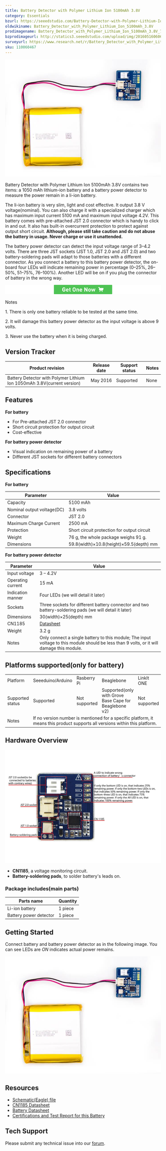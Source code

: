 ```yaml
---
title: Battery Detector with Polymer Lithium Ion 5100mAh 3.8V
category: Essentials
bzurl: https://seeedstudio.com/Battery-Detector-with-Polymer-Lithium-Ion-5100mAh-3.8V-p-2647.html
oldwikiname: Battery_Detector_with_Polymer_Lithium_Ion_5100mAh_3.8V
prodimagename: Battery_Detector_with_Polymer_Lithium_Ion_5100mAh_3.8V_700_s.jpg
bzprodimageurl: http://statics3.seeedstudio.com/upload/img/20160516060632-adaa81.jpg
surveyurl: https://www.research.net/r/Battery_Detector_with_Polymer_Lithium_Ion_5100mAh_3_8V
sku: 110060467
---
```


![](https://raw.githubusercontent.com/SeeedDocument/Battery_Detector_with_Polymer_Lithium_Ion_5100mAh_3.8V/master/img/Battery_Detector_with_Polymer_Lithium_Ion_5100mAh_3.8V_700_s.jpg)

Battery Detector with Polymer Lithium Ion 5100mAh 3.8V contains two items: a 1050 mAh lithium-ion battery and a battery power detector to measure the power remain in a li-ion battery.

The li-ion battery is very slim, light and cost effective. It output 3.8 V voltage(nominal). You can also charge it with a specialized charger which has maximum input current 5100 mA and maximum input voltage 4.2V. This battery comes with pre-attached JST 2.0 connector which is handy to click in and out. It also has built-in overcurrent protection to protect against output short circuit. **Although, please still take caution and do not abuse the battery in usage. Never charge or use it unattended.**

The battery power detector can detect the input voltage range of 3–4.2 volts. There are three JST sockets (JST 1.0, JST 2.0 and JST 2.0) and two battery-soldering pads will adapt to those batteries with a different connector. As you connect a battery to this battery power detector, the on-board four LEDs will indicate remaining power in percentage (0–25%, 26–50%, 51–75%, 76–100%). Another LED will be on if you plug the connector of battery in the wrong way.

[![](https://raw.githubusercontent.com/SeeedDocument/common/master/Get_One_Now_Banner.png)](http://www.seeedstudio.com/Battery-Detector-with-Polymer-Lithium-Ion-5100mAh-38V-p-2647.html)

<div class="admonition note">
<p class="admonition-title">Notes</p>
<p> 1. There is only one battery reliable to be tested at the same time.</p>
<p> 2. It will damage this battery power detector as the input voltage is above 9 volts.</p>
<p> 3. Never use the battery when it is being charged.</p>
</div>


Version Tracker
----------------

| Product revision                                                        | Release date | Support status | Notes |
|-------------------------------------------------------------------------|--------------|----------------|-------|
| Battery Detector with Polymer Lithium Ion 1050mAh 3.8V(current version) | May 2016     | Supported      | None  |


Features
--------

**For battery**

-   For Pre-attached JST 2.0 connector
-   Short circuit protection for output circuit
-   Cost-effective

**For battery power detector**

-   Visual indication on remaining power of a battery
-   Different JST sockets for different battery connectors

Specifications
--------------

**For battery**

| Parameter                  | Value                                       |
|----------------------------|---------------------------------------------|
| Capacity                   | 5100 mAh                                    |
| Nominal output voltage(DC) | 3.8 volts                                   |
| Connector                  | JST 2.0                                     |
| Maximum Charge Current     | 2500 mA                                     |
| Protection                 | Short circuit protection for output circuit |
| Weight                     | 76 g, the whole package weighs 91 g.        |
| Dimensions                 | 59.8(width)×10.8(height)×59.5(depth) mm     |

**For battery power detector**


| Parameter         | Value                                                                                                                                     |
|-------------------|-------------------------------------------------------------------------------------------------------------------------------------------|
| Input voltage     | 3 – 4.2V                                                                                                                                  |
| Operating current | 15 mA                                                                                                                                     |
| Indication manner | Four LEDs (we will detail it later)                                                                                                       |
| Sockets           | Three sockets for different battery connector and two battery-soldering pads (we will detail it later)                                    |
| Dimensions        | 30(width)×25(depth) mm                                                                                                                    |
| CN1185            | [Datasheet](https://raw.githubusercontent.com/SeeedDocument/Battery_Detector_with_Polymer_Lithium_Ion_5100mAh_3.8V/master/res/CN1185_Datasheet.pdf)                                      |
| Weight            | 3.2 g                                                                                                                                     |
| Notes             | Only connect a single battery to this module; The input voltage to this module should be less than 9 volts, or it will damage this module. |

Platforms supported(only for battery)
------------------------
<table>
<tr>
<td>
Platform
</td>
<td>
Seeeduino/Arduino
</td>
<td>
Rasberry Pi
</td>
<td>
Beaglebone
</td>
<td>
LinkIt ONE
</td>
</tr>
<tr>
<td>
Supported status
</td>
<td>
Supported
</td>
<td>
Not supported
</td>
<td>
Supported(only with Grove Base Cape for Beaglebone v2)
</td>
<td>
Not supported
</td>
</tr>
<tr>
<td>
Notes
</td>
<td colspan="5">
If no version number is mentioned for a specific platform, it means this product supports all versions within this platform.
</td>
</tr>
</table>

Hardware Overview
-----------------

![](https://raw.githubusercontent.com/SeeedDocument/Battery_Detector_with_Polymer_Lithium_Ion_5100mAh_3.8V/master/img/Battery_kit-3.7V_520mAh_Battery_power_detector_components_description_1200_s.jpg)

-   **CN1185**, a voltage monitoring circuit.
-   **Battery-soldering pads**, to solder battery's leads on.

### **Package includes**(main parts)

| Parts name             | Quantity |
|------------------------|----------|
| Li-ion battery         | 1 piece  |
| Battery power detector | 1 piece  |

Getting Started
---------------

Connect battery and battery power detector as in the following image. You can see LEDs are *ON* indicates actual power remains.

![](https://raw.githubusercontent.com/SeeedDocument/Battery_Detector_with_Polymer_Lithium_Ion_5100mAh_3.8V/master/img/Battery_Detector_with_Polymer_Lithium_Ion_5100mAh_3.8V_700_s.jpg)

<!-- \[\[|600px|none|Front view \]\] -->


Resources
---------

-   [Schematic(Eagle) file](https://raw.githubusercontent.com/SeeedDocument/Battery_Detector_with_Polymer_Lithium_Ion_5100mAh_3.8V/master/res/110060467_Battery_Detector_with_Polymer_Lithium_Ion_5100mAh_3.8V_Battery_Power_Detector.zip)
-   [CN1185 Datasheet](https://raw.githubusercontent.com/SeeedDocument/Battery_Detector_with_Polymer_Lithium_Ion_5100mAh_3.8V/master/res/CN1185_Datasheet.pdf)
-   [Battery Datasheet](https://raw.githubusercontent.com/SeeedDocument/Battery_Detector_with_Polymer_Lithium_Ion_5100mAh_3.8V/master/res/Battery_Detector_with_Polymer_Lithium_Ion_5100mAh_3.8V_Battery_Datasheet.pdf)
-   [Certifications and Test Report for this Battery](https://raw.githubusercontent.com/SeeedDocument/Battery_Detector_with_Polymer_Lithium_Ion_5100mAh_3.8V/master/res/Certifications_and_Test_Report.zip)


<!-- This Markdown file was created from http://www.seeedstudio.com/wiki/Battery_Detector_with_Polymer_Lithium_Ion_5100mAh_3.8V -->

## Tech Support
Please submit any technical issue into our [forum](http://forum.seeedstudio.com/). 